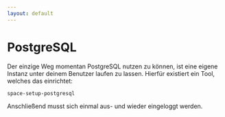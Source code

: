 ```yaml
---
layout: default
---
```

# PostgreSQL

Der einzige Weg momentan PostgreSQL nutzen zu können, ist eine eigene Instanz unter deinem Benutzer laufen zu lassen. Hierfür existiert ein Tool, welches das einrichtet:

```
space-setup-postgresql
```

Anschließend musst sich einmal aus- und wieder eingeloggt werden.

